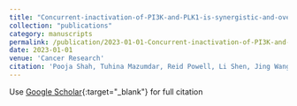 ```yaml
---
title: "Concurrent-inactivation-of-PI3K-and-PLK1-is-synergistic-and-overcomes-acquired-resistance-to-PI3K-inhibitors-in-NOTCH1-MUT-HNSCC"
collection: "publications"
category: manuscripts
permalink: /publication/2023-01-01-Concurrent-inactivation-of-PI3K-and-PLK1-is-synergistic-and-overcomes-acquired-resistance-to-PI3K-inhibitors-in-NOTCH1-MUT-HNSCC
date: 2023-01-01
venue: 'Cancer Research'
citation: 'Pooja Shah, Tuhina Mazumdar, Reid Powell, Li Shen, Jing Wang, Clifford Stephen, Mitchell Frederick, Faye Johnson. &quot;Concurrent-inactivation-of-PI3K-and-PLK1-is-synergistic-and-overcomes-acquired-resistance-to-PI3K-inhibitors-in-NOTCH1-MUT-HNSCC.&quot; Cancer Research, 2023.'
---
```


Use [Google Scholar](https://scholar.google.com/scholar?q=Concurrent+inactivation+of+PI3K+and+PLK1+is+synergistic+and+overcomes+acquired+resistance+to+PI3K+inhibitors+in+NOTCH1+MUT+HNSCC){:target="_blank"} for full citation